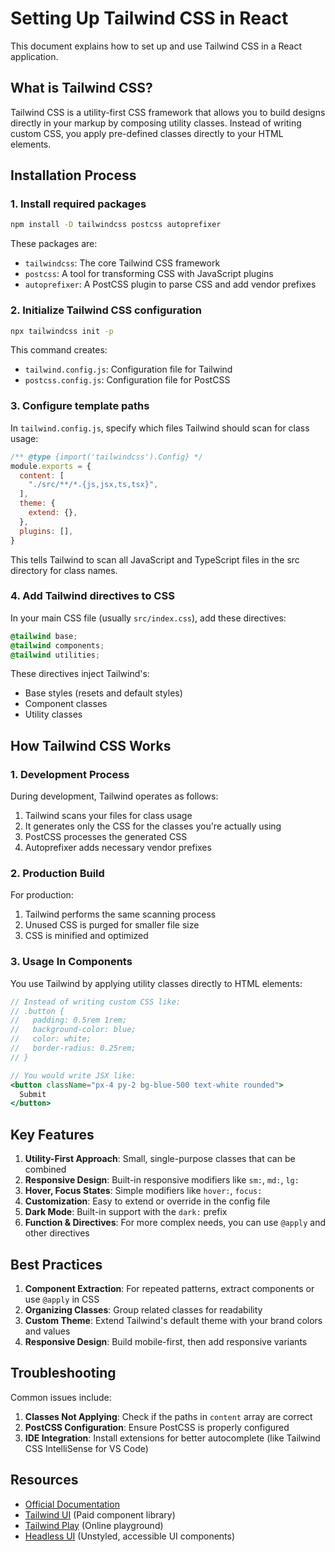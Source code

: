 # Setting Up Tailwind CSS in React

This document explains how to set up and use Tailwind CSS in a React application.

## What is Tailwind CSS?

Tailwind CSS is a utility-first CSS framework that allows you to build designs directly in your markup by composing utility classes. Instead of writing custom CSS, you apply pre-defined classes directly to your HTML elements.

## Installation Process

### 1. Install required packages

```bash
npm install -D tailwindcss postcss autoprefixer
```

These packages are:
- `tailwindcss`: The core Tailwind CSS framework
- `postcss`: A tool for transforming CSS with JavaScript plugins
- `autoprefixer`: A PostCSS plugin to parse CSS and add vendor prefixes

### 2. Initialize Tailwind CSS configuration

```bash
npx tailwindcss init -p
```

This command creates:
- `tailwind.config.js`: Configuration file for Tailwind
- `postcss.config.js`: Configuration file for PostCSS

### 3. Configure template paths

In `tailwind.config.js`, specify which files Tailwind should scan for class usage:

```js
/** @type {import('tailwindcss').Config} */
module.exports = {
  content: [
    "./src/**/*.{js,jsx,ts,tsx}",
  ],
  theme: {
    extend: {},
  },
  plugins: [],
}
```

This tells Tailwind to scan all JavaScript and TypeScript files in the src directory for class names.

### 4. Add Tailwind directives to CSS

In your main CSS file (usually `src/index.css`), add these directives:

```css
@tailwind base;
@tailwind components;
@tailwind utilities;
```

These directives inject Tailwind's:
- Base styles (resets and default styles)
- Component classes
- Utility classes

## How Tailwind CSS Works

### 1. Development Process

During development, Tailwind operates as follows:

1. Tailwind scans your files for class usage
2. It generates only the CSS for the classes you're actually using
3. PostCSS processes the generated CSS
4. Autoprefixer adds necessary vendor prefixes

### 2. Production Build

For production:

1. Tailwind performs the same scanning process
2. Unused CSS is purged for smaller file size
3. CSS is minified and optimized

### 3. Usage In Components

You use Tailwind by applying utility classes directly to HTML elements:

```jsx
// Instead of writing custom CSS like:
// .button { 
//   padding: 0.5rem 1rem; 
//   background-color: blue; 
//   color: white; 
//   border-radius: 0.25rem; 
// }

// You would write JSX like:
<button className="px-4 py-2 bg-blue-500 text-white rounded">
  Submit
</button>
```

## Key Features

1. **Utility-First Approach**: Small, single-purpose classes that can be combined
2. **Responsive Design**: Built-in responsive modifiers like `sm:`, `md:`, `lg:`
3. **Hover, Focus States**: Simple modifiers like `hover:`, `focus:`
4. **Customization**: Easy to extend or override in the config file
5. **Dark Mode**: Built-in support with the `dark:` prefix
6. **Function & Directives**: For more complex needs, you can use `@apply` and other directives

## Best Practices

1. **Component Extraction**: For repeated patterns, extract components or use `@apply` in CSS
2. **Organizing Classes**: Group related classes for readability
3. **Custom Theme**: Extend Tailwind's default theme with your brand colors and values
4. **Responsive Design**: Build mobile-first, then add responsive variants

## Troubleshooting

Common issues include:

1. **Classes Not Applying**: Check if the paths in `content` array are correct
2. **PostCSS Configuration**: Ensure PostCSS is properly configured
3. **IDE Integration**: Install extensions for better autocomplete (like Tailwind CSS IntelliSense for VS Code)

## Resources

- [Official Documentation](https://tailwindcss.com/docs)
- [Tailwind UI](https://tailwindui.com/) (Paid component library)
- [Tailwind Play](https://play.tailwindcss.com/) (Online playground)
- [Headless UI](https://headlessui.dev/) (Unstyled, accessible UI components)